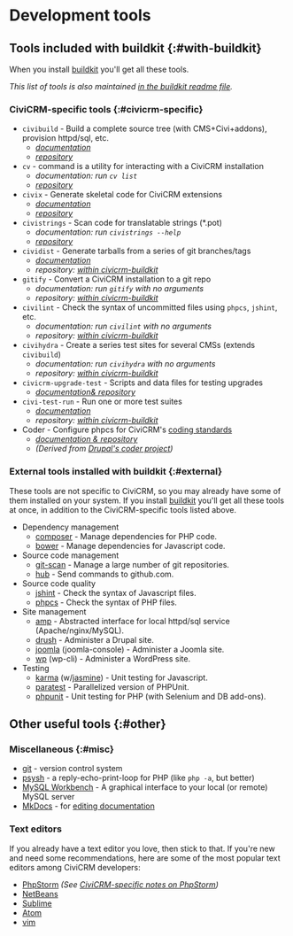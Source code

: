 # Development tools

## Tools included with buildkit {:#with-buildkit}

When you install [buildkit](buildkit.md) you'll get all these tools.

*This list of tools is also maintained [in the buildkit readme file](https://github.com/civicrm/civicrm-buildkit/blob/master/README.md).*

### CiviCRM-specific tools {:#civicrm-specific}

* `civibuild` - Build a complete source tree (with CMS+Civi+addons), provision httpd/sql, etc.
    * *[documentation](civibuild.md)*
    * *[repository](https://github.com/civicrm/civicrm-buildkit)*
* `cv` - command is a utility for interacting with a CiviCRM installation
    * *documentation: run `cv list`*
    * *[repository](https://github.com/civicrm/cv)*
* `civix` - Generate skeletal code for CiviCRM extensions
    * *[documentation](../extensions/civix.md)*
    * *[repository](https://github.com/totten/civix)*
* `civistrings` - Scan code for translatable strings (*.pot)
    * *documentation: run `civistrings --help`*
    * *[repository](https://github.com/civicrm/civistrings)*
* `cividist` - Generate tarballs from a series of git branches/tags
    * *[documentation](cividist.md)*
    * *repository: [within civicrm-buildkit](https://github.com/civicrm/civicrm-buildkit/blob/master/bin/cividist)*
* `gitify` - Convert a CiviCRM installation to a git repo
    * *documentation: run `gitify` with no arguments*
    * *repository: [within civicrm-buildkit](https://github.com/civicrm/civicrm-buildkit/blob/master/bin/gitify)*
* `civilint` - Check the syntax of uncommitted files using `phpcs`, `jshint`, etc.
    * *documentation: run `civilint` with no arguments*
    * *repository: [within civicrm-buildkit](https://github.com/civicrm/civicrm-buildkit/blob/master/bin/civilint)*
* `civihydra` - Create a series test sites for several CMSs (extends `civibuild`)
    * *documentation: run `civihydra` with no arguments*
    * *repository: [within civicrm-buildkit](https://github.com/civicrm/civicrm-buildkit/blob/master/bin/civihydra)*
* `civicrm-upgrade-test` - Scripts and data files for testing upgrades
    * *[documentation& repository](https://github.com/civicrm/civicrm-upgrade-test)*
* `civi-test-run` - Run one or more test suites
    * *[documentation](civi-test-run.md)*
    * *repository: [within civicrm-buildkit](https://github.com/civicrm/civicrm-buildkit/blob/master/bin/civi-test-run)*
* Coder - Configure phpcs for CiviCRM's [coding standards](../standards/php.md)
    * *[documentation & repository](https://github.com/civicrm/coder)*
    * *(Derived from [Drupal's coder project](https://www.drupal.org/project/coder))*


### External tools installed with buildkit {:#external}

These tools are not specific to CiviCRM, so you may already have some of them installed on your system. If you install [buildkit](buildkit.md) you'll get all these tools at once, in addition to the CiviCRM-specific tools listed above.

* Dependency management
    * [composer](http://getcomposer.org/) - Manage dependencies for PHP code.
    * [bower](http://bower.io/) - Manage dependencies for Javascript code.
* Source code management
    * [git-scan](https://github.com/totten/git-scan/) - Manage a large number of git repositories.
    * [hub](http://hub.github.com/) - Send commands to github.com.
* Source code quality
    * [jshint](http://jshint.com/) - Check the syntax of Javascript files.
    * [phpcs](https://github.com/squizlabs/PHP_CodeSniffer) - Check the syntax of PHP files.
 * Site management
    * [amp](https://github.com/totten/amp) - Abstracted interface for local httpd/sql service (Apache/nginx/MySQL).
    * [drush](http://drush.ws/) - Administer a Drupal site.
    * [joomla](https://github.com/joomlatools/joomla-console) (joomla-console) - Administer a Joomla site.
    * [wp](http://wp-cli.org/) (wp-cli) - Administer a WordPress site.
* Testing
    * [karma](http://karma-runner.github.io) (w/[jasmine](http://jasmine.github.io/)) - Unit testing for Javascript.
    * [paratest](https://github.com/brianium/paratest) - Parallelized version of PHPUnit.
    * [phpunit](http://phpunit.de/) - Unit testing for PHP (with Selenium and DB add-ons).

## Other useful tools {:#other}

### Miscellaneous {:#misc}

* [git](https://git-scm.com/) - version control system
* [psysh](http://psysh.org/) - a reply-echo-print-loop for PHP (like `php -a`, but better)
* [MySQL Workbench](https://www.mysql.com/products/workbench/) - A graphical interface to your local (or remote) MySQL server
* [MkDocs](http://www.mkdocs.org) - for [editing documentation](../documentation/index.md)

### Text editors

If you already have a text editor you love, then stick to that. If you're new and need some recommendations, here are some of the most popular text editors among CiviCRM developers:

* [PhpStorm](https://www.jetbrains.com/phpstorm/) *(See [CiviCRM-specific notes on PhpStorm](phpstorm.md))*
* [NetBeans](https://netbeans.org/)
* [Sublime](https://www.sublimetext.com/)
* [Atom](https://atom.io/)
* [vim](http://www.vim.org/)


